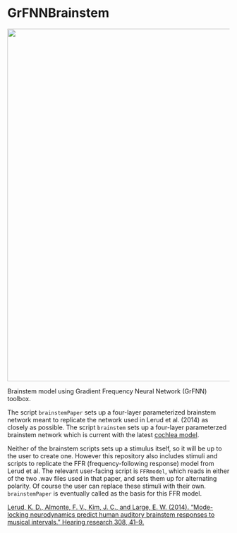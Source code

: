 # GrFNNBrainstem
<img src="https://MusicDynamicsLab.github.io/Figures/brainstemModel.jpg" width="800">

Brainstem model using Gradient Frequency Neural Network (GrFNN) toolbox.

The script `brainstemPaper` sets up a four-layer parameterized brainstem network meant to replicate the network used in Lerud et al. (2014) as closely as possible. The script `brainstem` sets up a four-layer parameterzed brainstem network which is current with the latest <a href="https://github.com/MusicDynamicsLab/GrFNNCochlea">cochlea model</a>.

Neither of the brainstem scripts sets up a stimulus itself, so it will be up to the user to create one. However this repository also includes stimuli and scripts to replicate the FFR (frequency-following response) model from Lerud et al. The relevant user-facing script is `FFRmodel`, which reads in either of the two .wav files used in that paper, and sets them up for alternating polarity. Of course the user can replace these stimuli with their own. `brainstemPaper` is eventually called as the basis for this FFR model. 

<a href="http://musicdynamicslab.uconn.edu/wp-content/uploads/sites/433/2016/02/Lerud2014Hearing-Research-2PubsAHEdits.pdf">Lerud, K. D., Almonte, F. V., Kim, J. C., and Large, E. W. (2014). “Mode-locking neurodynamics predict human auditory brainstem responses to musical intervals.” Hearing research 308, 41–9.</a>
